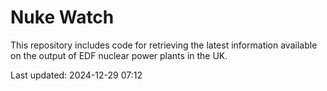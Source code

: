# Nuke Watch

This repository includes code for retrieving the latest information available on the output of EDF nuclear power plants in the UK.

Last updated: 2024-12-29 07:12